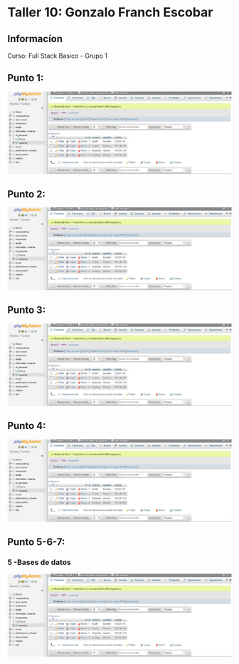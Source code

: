 <h1>Taller 10: Gonzalo Franch Escobar</h1>

<h2>Informacíon</h2>
<p>Curso: Full Stack Basico - Grupo 1</p>

<h2>Punto 1: </h2>
<img src= "./public/images/mysql.png" alt="Calculadora">
<h2>Punto 2: </h2>
<img src= "./public/images/mysql.png" alt="Mayor o menos de edad">
<h2>Punto 3: </h2>
<img src= "./public/images/mysql.png" alt="Capturador de datos">
<h2>Punto 4: </h2>
<img src= "./public/images/mysql.png" alt="calculador de edad">
<h2>Punto 5-6-7: </h2>
<h3> 5 -Bases de datos</h3>
<img src= "./public/images/mysql.png" alt="mysql">